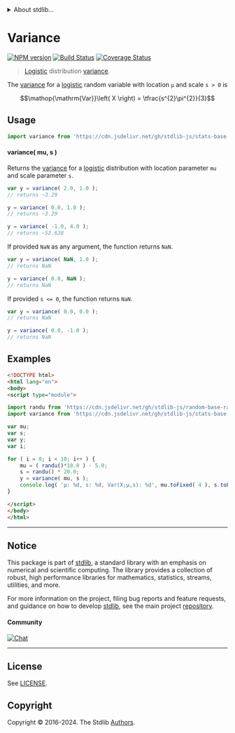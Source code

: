 <!--

@license Apache-2.0

Copyright (c) 2018 The Stdlib Authors.

Licensed under the Apache License, Version 2.0 (the "License");
you may not use this file except in compliance with the License.
You may obtain a copy of the License at

   http://www.apache.org/licenses/LICENSE-2.0

Unless required by applicable law or agreed to in writing, software
distributed under the License is distributed on an "AS IS" BASIS,
WITHOUT WARRANTIES OR CONDITIONS OF ANY KIND, either express or implied.
See the License for the specific language governing permissions and
limitations under the License.

-->


<details>
  <summary>
    About stdlib...
  </summary>
  <p>We believe in a future in which the web is a preferred environment for numerical computation. To help realize this future, we've built stdlib. stdlib is a standard library, with an emphasis on numerical and scientific computation, written in JavaScript (and C) for execution in browsers and in Node.js.</p>
  <p>The library is fully decomposable, being architected in such a way that you can swap out and mix and match APIs and functionality to cater to your exact preferences and use cases.</p>
  <p>When you use stdlib, you can be absolutely certain that you are using the most thorough, rigorous, well-written, studied, documented, tested, measured, and high-quality code out there.</p>
  <p>To join us in bringing numerical computing to the web, get started by checking us out on <a href="https://github.com/stdlib-js/stdlib">GitHub</a>, and please consider <a href="https://opencollective.com/stdlib">financially supporting stdlib</a>. We greatly appreciate your continued support!</p>
</details>

# Variance

[![NPM version][npm-image]][npm-url] [![Build Status][test-image]][test-url] [![Coverage Status][coverage-image]][coverage-url] <!-- [![dependencies][dependencies-image]][dependencies-url] -->

> [Logistic][logistic-distribution] distribution [variance][variance].

<!-- Section to include introductory text. Make sure to keep an empty line after the intro `section` element and another before the `/section` close. -->

<section class="intro">

The [variance][variance] for a [logistic][logistic-distribution] random variable with location `μ` and scale `s > 0` is

<!-- <equation class="equation" label="eq:logistic_variance" align="center" raw="\operatorname{Var}\left( X \right) = \tfrac{s^{2}\pi^{2}}{3}" alt="Variance for a logistic distribution."> -->

```math
\mathop{\mathrm{Var}}\left( X \right) = \tfrac{s^{2}\pi^{2}}{3}
```

<!-- <div class="equation" align="center" data-raw-text="\operatorname{Var}\left( X \right) = \tfrac{s^{2}\pi^{2}}{3}" data-equation="eq:logistic_variance">
    <img src="https://cdn.jsdelivr.net/gh/stdlib-js/stdlib@51534079fef45e990850102147e8945fb023d1d0/lib/node_modules/@stdlib/stats/base/dists/logistic/variance/docs/img/equation_logistic_variance.svg" alt="Variance for a logistic distribution.">
    <br>
</div> -->

<!-- </equation> -->

</section>

<!-- /.intro -->

<!-- Package usage documentation. -->



<section class="usage">

## Usage

```javascript
import variance from 'https://cdn.jsdelivr.net/gh/stdlib-js/stats-base-dists-logistic-variance@v0.2.0-esm/index.mjs';
```

#### variance( mu, s )

Returns the [variance][variance] for a [logistic][logistic-distribution] distribution with location parameter `mu` and scale parameter `s`.

```javascript
var y = variance( 2.0, 1.0 );
// returns ~3.29

y = variance( 0.0, 1.0 );
// returns ~3.29

y = variance( -1.0, 4.0 );
// returns ~52.638
```

If provided `NaN` as any argument, the function returns `NaN`.

```javascript
var y = variance( NaN, 1.0 );
// returns NaN

y = variance( 0.0, NaN );
// returns NaN
```

If provided `s <= 0`, the function returns `NaN`.

```javascript
var y = variance( 0.0, 0.0 );
// returns NaN

y = variance( 0.0, -1.0 );
// returns NaN
```

</section>

<!-- /.usage -->

<!-- Package usage notes. Make sure to keep an empty line after the `section` element and another before the `/section` close. -->

<section class="notes">

</section>

<!-- /.notes -->

<!-- Package usage examples. -->

<section class="examples">

## Examples

<!-- eslint no-undef: "error" -->

```html
<!DOCTYPE html>
<html lang="en">
<body>
<script type="module">

import randu from 'https://cdn.jsdelivr.net/gh/stdlib-js/random-base-randu@esm/index.mjs';
import variance from 'https://cdn.jsdelivr.net/gh/stdlib-js/stats-base-dists-logistic-variance@v0.2.0-esm/index.mjs';

var mu;
var s;
var y;
var i;

for ( i = 0; i < 10; i++ ) {
    mu = ( randu()*10.0 ) - 5.0;
    s = randu() * 20.0;
    y = variance( mu, s );
    console.log( 'µ: %d, s: %d, Var(X;µ,s): %d', mu.toFixed( 4 ), s.toFixed( 4 ), y.toFixed( 4 ) );
}

</script>
</body>
</html>
```

</section>

<!-- /.examples -->

<!-- Section to include cited references. If references are included, add a horizontal rule *before* the section. Make sure to keep an empty line after the `section` element and another before the `/section` close. -->

<section class="references">

</section>

<!-- /.references -->

<!-- Section for related `stdlib` packages. Do not manually edit this section, as it is automatically populated. -->

<section class="related">

</section>

<!-- /.related -->

<!-- Section for all links. Make sure to keep an empty line after the `section` element and another before the `/section` close. -->


<section class="main-repo" >

* * *

## Notice

This package is part of [stdlib][stdlib], a standard library with an emphasis on numerical and scientific computing. The library provides a collection of robust, high performance libraries for mathematics, statistics, streams, utilities, and more.

For more information on the project, filing bug reports and feature requests, and guidance on how to develop [stdlib][stdlib], see the main project [repository][stdlib].

#### Community

[![Chat][chat-image]][chat-url]

---

## License

See [LICENSE][stdlib-license].


## Copyright

Copyright &copy; 2016-2024. The Stdlib [Authors][stdlib-authors].

</section>

<!-- /.stdlib -->

<!-- Section for all links. Make sure to keep an empty line after the `section` element and another before the `/section` close. -->

<section class="links">

[npm-image]: http://img.shields.io/npm/v/@stdlib/stats-base-dists-logistic-variance.svg
[npm-url]: https://npmjs.org/package/@stdlib/stats-base-dists-logistic-variance

[test-image]: https://github.com/stdlib-js/stats-base-dists-logistic-variance/actions/workflows/test.yml/badge.svg?branch=v0.2.0
[test-url]: https://github.com/stdlib-js/stats-base-dists-logistic-variance/actions/workflows/test.yml?query=branch:v0.2.0

[coverage-image]: https://img.shields.io/codecov/c/github/stdlib-js/stats-base-dists-logistic-variance/main.svg
[coverage-url]: https://codecov.io/github/stdlib-js/stats-base-dists-logistic-variance?branch=main

<!--

[dependencies-image]: https://img.shields.io/david/stdlib-js/stats-base-dists-logistic-variance.svg
[dependencies-url]: https://david-dm.org/stdlib-js/stats-base-dists-logistic-variance/main

-->

[chat-image]: https://img.shields.io/gitter/room/stdlib-js/stdlib.svg
[chat-url]: https://app.gitter.im/#/room/#stdlib-js_stdlib:gitter.im

[stdlib]: https://github.com/stdlib-js/stdlib

[stdlib-authors]: https://github.com/stdlib-js/stdlib/graphs/contributors

[umd]: https://github.com/umdjs/umd
[es-module]: https://developer.mozilla.org/en-US/docs/Web/JavaScript/Guide/Modules

[deno-url]: https://github.com/stdlib-js/stats-base-dists-logistic-variance/tree/deno
[deno-readme]: https://github.com/stdlib-js/stats-base-dists-logistic-variance/blob/deno/README.md
[umd-url]: https://github.com/stdlib-js/stats-base-dists-logistic-variance/tree/umd
[umd-readme]: https://github.com/stdlib-js/stats-base-dists-logistic-variance/blob/umd/README.md
[esm-url]: https://github.com/stdlib-js/stats-base-dists-logistic-variance/tree/esm
[esm-readme]: https://github.com/stdlib-js/stats-base-dists-logistic-variance/blob/esm/README.md
[branches-url]: https://github.com/stdlib-js/stats-base-dists-logistic-variance/blob/main/branches.md

[stdlib-license]: https://raw.githubusercontent.com/stdlib-js/stats-base-dists-logistic-variance/main/LICENSE

[logistic-distribution]: https://en.wikipedia.org/wiki/Logistic_distribution

[variance]: https://en.wikipedia.org/wiki/Variance

</section>

<!-- /.links -->
